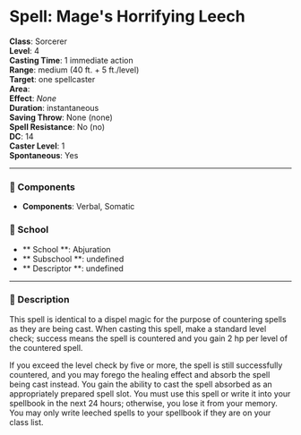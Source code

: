 
# Spell: Mage's Horrifying Leech
**Class**: Sorcerer  
**Level**: 4  
**Casting Time**: 1 immediate action  
**Range**: medium (40 ft. + 5 ft./level)  
**Target**: one spellcaster  
**Area**:   
**Effect**: _None_  
**Duration**: instantaneous  
**Saving Throw**: None (none)  
**Spell Resistance**: No (no)  
**DC**: 14  
**Caster Level**: 1  
**Spontaneous**: Yes

---

### 🔮 Components
- **Components**: Verbal, Somatic

### 🏫 School
- ** School **: Abjuration
- ** Subschool **: undefined
- ** Descriptor **: undefined
---

### 📜 Description
This spell is identical to a dispel magic for the purpose of countering spells as they are being cast. When casting this spell, make a standard level check; success means the spell is countered and you gain 2 hp per level of the countered spell.

If you exceed the level check by five or more, the spell is still successfully countered, and you may forego the healing effect and absorb the spell being cast instead. You gain the ability to cast the spell absorbed as an appropriately prepared spell slot. You must use this spell or write it into your spellbook in the next 24 hours; otherwise, you lose it from your memory. You may only write leeched spells to your spellbook if they are on your class list.
